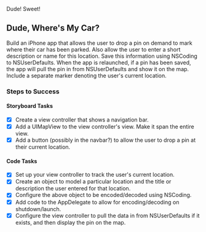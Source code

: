 Dude!
Sweet!

## Dude, Where's My Car?

Build an iPhone app that allows the user to drop a pin on demand to mark where their car has been parked. Also allow the user to enter a short description or name for this location. Save this information using NSCoding to NSUserDefaults. When the app is relaunched, if a pin has been saved, the app will pull the pin in from NSUserDefaults and show it on the map. Include a separate marker denoting the user's current location.

### Steps to Success

#### Storyboard Tasks

* [x] Create a view controller that shows a navigation bar.
* [x] Add a UIMapView to the view controller's view. Make it span the entire view.
* [x] Add a button (possibly in the navbar?) to allow the user to drop a pin at their current location.

#### Code Tasks

* [x] Set up your view controller to track the user's current location.
* [x] Create an object to model a particular location and the title or description the user entered for that location.
* [x] Configure the above object to be encoded/decoded using NSCoding.
* [x] Add code to the AppDelegate to allow for encoding/decoding on shutdown/launch.
* [x] Configure the view controller to pull the data in from NSUserDefaults if it exists, and then display the pin on the map.